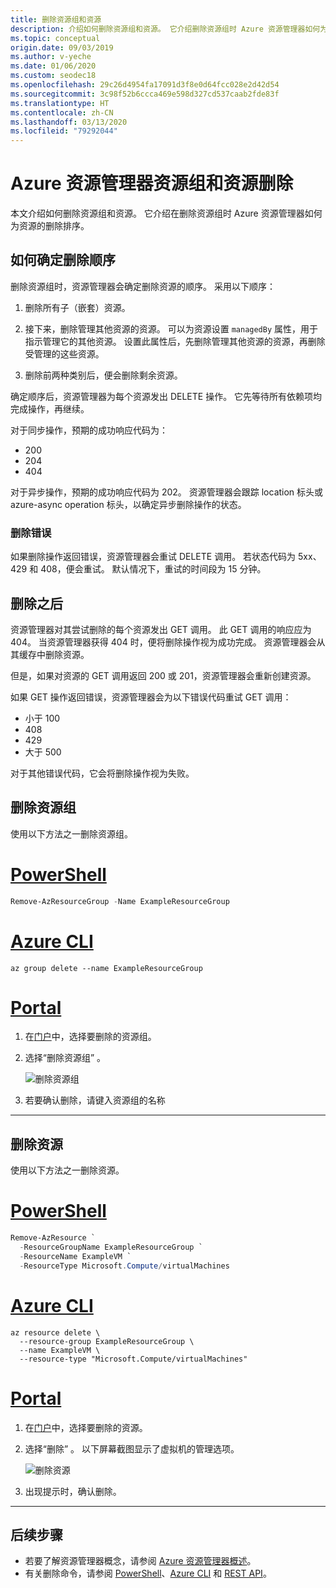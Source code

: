 ```yaml
---
title: 删除资源组和资源
description: 介绍如何删除资源组和资源。 它介绍删除资源组时 Azure 资源管理器如何为资源的删除排序。 它描述响应代码以及资源管理器如何处理它们以确定是否成功删除。
ms.topic: conceptual
origin.date: 09/03/2019
ms.author: v-yeche
ms.date: 01/06/2020
ms.custom: seodec18
ms.openlocfilehash: 29c26d4954fa17091d3f8e0d64fcc028e2d42d54
ms.sourcegitcommit: 3c98f52b6ccca469e598d327cd537caab2fde83f
ms.translationtype: HT
ms.contentlocale: zh-CN
ms.lasthandoff: 03/13/2020
ms.locfileid: "79292044"
---
```

# <a name="azure-resource-manager-resource-group-and-resource-deletion"></a>Azure 资源管理器资源组和资源删除

本文介绍如何删除资源组和资源。 它介绍在删除资源组时 Azure 资源管理器如何为资源的删除排序。

## <a name="how-order-of-deletion-is-determined"></a>如何确定删除顺序

删除资源组时，资源管理器会确定删除资源的顺序。 采用以下顺序：

1. 删除所有子（嵌套）资源。

2. 接下来，删除管理其他资源的资源。 可以为资源设置 `managedBy` 属性，用于指示管理它的其他资源。 设置此属性后，先删除管理其他资源的资源，再删除受管理的这些资源。

3. 删除前两种类别后，便会删除剩余资源。

确定顺序后，资源管理器为每个资源发出 DELETE 操作。 它先等待所有依赖项均完成操作，再继续。

对于同步操作，预期的成功响应代码为：

* 200
* 204
* 404

对于异步操作，预期的成功响应代码为 202。 资源管理器会跟踪 location 标头或 azure-async operation 标头，以确定异步删除操作的状态。

### <a name="deletion-errors"></a>删除错误

如果删除操作返回错误，资源管理器会重试 DELETE 调用。 若状态代码为 5xx、429 和 408，便会重试。 默认情况下，重试的时间段为 15 分钟。

## <a name="after-deletion"></a>删除之后

资源管理器对其尝试删除的每个资源发出 GET 调用。 此 GET 调用的响应应为 404。 当资源管理器获得 404 时，便将删除操作视为成功完成。 资源管理器会从其缓存中删除资源。

但是，如果对资源的 GET 调用返回 200 或 201，资源管理器会重新创建资源。

如果 GET 操作返回错误，资源管理器会为以下错误代码重试 GET 调用：

* 小于 100
* 408
* 429
* 大于 500

对于其他错误代码，它会将删除操作视为失败。

## <a name="delete-resource-group"></a>删除资源组

使用以下方法之一删除资源组。

# <a name="powershell"></a>[PowerShell](#tab/azure-powershell)

```powershell
Remove-AzResourceGroup -Name ExampleResourceGroup
```

# <a name="azure-cli"></a>[Azure CLI](#tab/azure-cli)

```azurecli
az group delete --name ExampleResourceGroup
```

# <a name="portal"></a>[Portal](#tab/azure-portal)

1. 在[门户](https://portal.azure.cn)中，选择要删除的资源组。

1. 选择“删除资源组”  。

    ![删除资源组](./media/delete-resource-group/delete-group.png)

1. 若要确认删除，请键入资源组的名称

---

## <a name="delete-resource"></a>删除资源

使用以下方法之一删除资源。

# <a name="powershell"></a>[PowerShell](#tab/azure-powershell)

```powershell
Remove-AzResource `
  -ResourceGroupName ExampleResourceGroup `
  -ResourceName ExampleVM `
  -ResourceType Microsoft.Compute/virtualMachines
```

# <a name="azure-cli"></a>[Azure CLI](#tab/azure-cli)

```azurecli
az resource delete \
  --resource-group ExampleResourceGroup \
  --name ExampleVM \
  --resource-type "Microsoft.Compute/virtualMachines"
```

# <a name="portal"></a>[Portal](#tab/azure-portal)

1. 在[门户](https://portal.azure.cn)中，选择要删除的资源。

1. 选择“删除”  。 以下屏幕截图显示了虚拟机的管理选项。

    ![删除资源](./media/delete-resource-group/delete-resource.png)

1. 出现提示时，确认删除。

---

## <a name="next-steps"></a>后续步骤

* 若要了解资源管理器概念，请参阅 [Azure 资源管理器概述](overview.md)。
* 有关删除命令，请参阅 [PowerShell](https://docs.microsoft.com/powershell/module/az.resources/Remove-AzResourceGroup)、[Azure CLI](https://docs.azure.cn/cli/group?view=azure-cli-latest#az-group-delete) 和 [REST API](https://docs.microsoft.com/rest/api/resources/resourcegroups/delete)。

<!-- Update_Description: update meta properties, wording update, update link -->